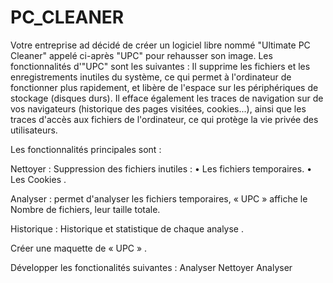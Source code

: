 # PC_CLEANER

Votre entreprise ad décidé de créer un logiciel libre nommé "Ultimate PC Cleaner" appelé ci-après "UPC" pour rehausser son image. 
Les fonctionnalités d'"UPC" sont les suivantes : 
Il supprime les fichiers et les enregistrements inutiles du système, ce qui permet à l'ordinateur de fonctionner plus rapidement, et libère de l'espace sur les périphériques de stockage (disques durs). 
Il efface également les traces de navigation sur de vos navigateurs (historique des pages visitées, cookies...), ainsi que les traces d'accès aux fichiers de l'ordinateur, ce qui protège la vie privée des utilisateurs.

Les fonctionnalités principales sont :

Nettoyer : Suppression des fichiers inutiles : 
•	Les fichiers temporaires. 
•	Les Cookies .

Analyser : permet d'analyser les fichiers temporaires, « UPC » affiche le Nombre de fichiers, leur taille totale.

Historique : Historique et statistique de chaque analyse .

Créer une maquette de « UPC » .

Développer les fonctionalités suivantes :
Analyser
Nettoyer
Analyser


